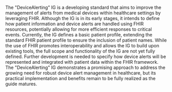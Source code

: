 The "DeviceAlerting" IG is a developing standard that aims to improve the management of alerts from medical devices within healthcare settings by leveraging FHIR. Although the IG is in its early stages, it intends to define how patient information and device alerts are handled using FHIR resources, potentially allowing for more efficient responses to critical events. Currently, the IG defines a basic patient profile, extending the standard FHIR patient profile to ensure the inclusion of patient names. While the use of FHIR promotes interoperability and allows the IG to build upon existing tools, the full scope and functionality of the IG are not yet fully defined. Further development is needed to specify how device alerts will be represented and integrated with patient data within the FHIR framework. The "DeviceAlerting" IG demonstrates a promising approach to address the growing need for robust device alert management in healthcare, but its practical implementation and benefits remain to be fully realized as the guide matures. 
